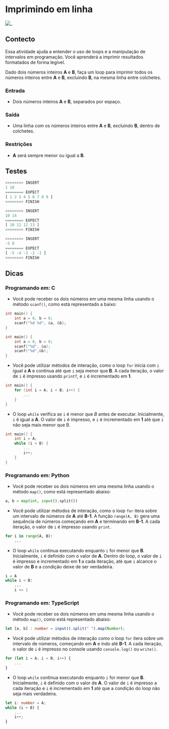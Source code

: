 # Imprimindo em linha

![_](https://raw.githubusercontent.com/qxcodefup/arcade/master/base/loop_ii/cover.jpg)

## Contecto

Essa atividade ajuda a entender o uso de loops e a manipulação de intervalos em programação. Você aprenderá a imprimir resultados formatados de forma legível.

Dado dois números inteiros **A** e **B**, faça um loop para imprimir todos os números inteiros entre **A** e **B**, excluindo **B**, na mesma linha entre colchetes.

### Entrada

- Dois números inteiros **A** e **B**, separados por espaço.

### Saída

- Uma linha com os números inteiros entre **A** e **B**, excluindo **B**, dentro de colchetes.

### Restrições

- **A** será sempre menor ou igual a **B**.

## Testes

```py
>>>>>>>> INSERT
1 10
======== EXPECT
[ 1 2 3 4 5 6 7 8 9 ]
<<<<<<<< FINISH
```

```py
>>>>>>>> INSERT
10 14
======== EXPECT
[ 10 11 12 13 ]
<<<<<<<< FINISH
```

```py
>>>>>>>> INSERT
-5 0
======== EXPECT
[ -5 -4 -3 -2 -1 ]
<<<<<<<< FINISH

```

## Dicas

### Programando em: C

- Você pode receber os dois números em uma mesma linha usando o método `scanf()`, como está representado a baixo:

```C
int main() {
    int a = 0, b = 0;
    scanf("%d %d", &a, &b);
}
```

```C
int main() {
    int a = 0, b = 0;
    scanf("%d", &a);
    scanf("%d",&b);
}
```

- Você pode utilizar métodos de interação, como o loop `for` inicia com `i` igual a **A** e continua até que `i` seja menor que **B**. A cada iteração, o valor de `i` é impresso usando `printf`, e `i` é incrementado em **1**.

```c
int main() {
    for (int i = A; i < B; i++) {
        ...
    }
}
```

- O loop `while` verifica se `i` é menor que *B* antes de executar. Inicialmente, `i` é igual a **A**. O valor de `i` é impresso, e `i` é incrementado em **1** até que `i` não seja mais menor que B.

```C
int main() {
    int i = A;
    while (i < B) {
        ...
        i++;
    }
}
```

### Programando em: Python

- Você pode receber os dois números em uma mesma linha usando o método `map()`, como está representado abaixo:

```py
a, b = map(int, input().split())
```

- Você pode utilizar métodos de interação, como o loop `for` itera sobre um intervalo de números de **A** até **B-1**. A função `range(A, B)` gera uma sequência de números começando em **A** e terminando em **B-1**. A cada iteração, o valor de `i` é impresso usando `print`.

```py
for i in range(A, B):
    ...
```

- O loop `while` continua executando enquanto `i` for menor que **B**. Inicialmente, `i` é definido com o valor de  **A**. Dentro do loop, o valor de `i` é impresso e incrementado em **1** a cada iteração, até que `i` alcance o valor de **B** e a condição deixe de ser verdadeira.

```py
i = A
while i < B:
    ...
    i += 1
```

### Programando em: TypeScript

- Você pode receber os dois números em uma mesma linha usando o método `map()`, como está representado abaixo:

```ts
let [a, b] : number = input().split(" ").map(Number);
```

- Você pode utilizar métodos de interação como o loop `for` itera sobre um intervalo de números, começando em **A** e indo até **B-1**. A cada iteração, o valor de `i` é impresso no console usando `console.log()` ou `write()`.

```ts
for (let i = A; i < B; i++) {
    ...
}
```

- O loop `while` continua executando enquanto `i` for menor que **B**. Inicialmente, `i` é definido com o valor de **A**. O valor de `i` é impresso a cada iteração e `i` é incrementado em **1** até que a condição do loop não seja mais verdadeira.

```ts
let i: number = A;
while (i < B) {
    ...
    i++;
}
```
